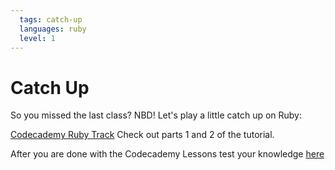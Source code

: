 ```yaml
---
  tags: catch-up
  languages: ruby
  level: 1
---
```


# Catch Up

So you missed the last class? NBD! Let's play a little catch up on Ruby:

[Codecademy Ruby Track](http://www.codecademy.com/en/tracks/ruby) 
Check out parts 1 and 2 of the tutorial.

After you are done with the Codecademy Lessons test your knowledge [here](http://www.codequizzes.com/learn-ruby/variables-strings-numbers)